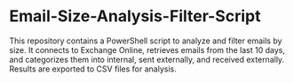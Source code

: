 # Email-Size-Analysis-Filter-Script
This repository contains a PowerShell script to analyze and filter emails by size. It connects to Exchange Online, retrieves emails from the last 10 days, and categorizes them into internal, sent externally, and received externally. Results are exported to CSV files for analysis.
